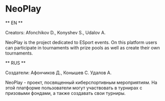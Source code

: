 # NeoPlay

** EN **

Creators: Afonchikov D., Konyshev S., Udalov A.

NeoPlay is the project dedicated to ESport events. On this platform users can participate in tournaments with prize pools as well as create their own tournaments.

** RUS **

Создатели: Афончиков Д., Конышев С. Удалов А.

NeoPlay - проект, посвященный киберспортивным мероприятиям. На этой платформе пользователи могут участвовать в турнирах с призовыми фондами, а также создавать свои турниры.

